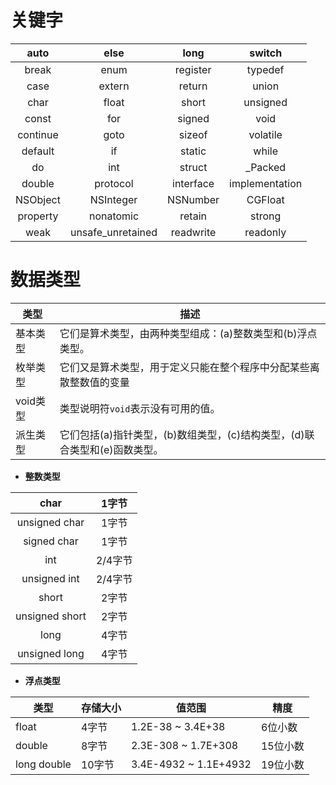 # 关键字
|   auto   |       else        |   long    |     switch     |
| :------: | :---------------: | :-------: | :------------: |
|  break   |       enum        | register  |    typedef     |
|   case   |      extern       |  return   |     union      |
|   char   |       float       |   short   |    unsigned    |
|  const   |        for        |  signed   |      void      |
| continue |       goto        |  sizeof   |    volatile    |
| default  |        if         |  static   |     while      |
|    do    |        int        |  struct   |    _Packed     |
|  double  |     protocol      | interface | implementation |
| NSObject |     NSInteger     | NSNumber  |    CGFloat     |
| property |     nonatomic     |  retain   |     strong     |
|   weak   | unsafe_unretained | readwrite |    readonly    |

# 数据类型

| 类型     | 描述                                                         |
| -------- | ------------------------------------------------------------ |
| 基本类型 | 它们是算术类型，由两种类型组成：(a)整数类型和(b)浮点类型。   |
| 枚举类型 | 它们又是算术类型，用于定义只能在整个程序中分配某些离散整数值的变量 |
| void类型 | 类型说明符`void`表示没有可用的值。                           |
| 派生类型 | 它们包括(a)指针类型，(b)数组类型，(c)结构类型，(d)联合类型和(e)函数类型。 |

- **整数类型**

|      char      |  1字节  |
| :------------: | :-----: |
| unsigned char  |  1字节  |
|  signed char   |  1字节  |
|      int       | 2/4字节 |
|  unsigned int  | 2/4字节 |
|     short      |  2字节  |
| unsigned short |  2字节  |
|      long      |  4字节  |
| unsigned long  |  4字节  |
- **浮点类型**

| 类型        | 存储大小 | 值范围                | 精度     |
| ----------- | -------- | --------------------- | -------- |
| float       | 4字节    | 1.2E-38 ~ 3.4E+38     | 6位小数  |
| double      | 8字节    | 2.3E-308 ~ 1.7E+308   | 15位小数 |
| long double | 10字节   | 3.4E-4932 ~ 1.1E+4932 | 19位小数 |



